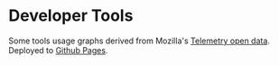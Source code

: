 # Developer Tools

Some tools usage graphs derived from Mozilla's <a target="_blank" href="http://telemetry.mozilla.org/docs.html">Telemetry open data</a>. Deployed to <a target="_blank" href="http://canuckistani.github.io/devtools-dashboard/">Github Pages</a>.